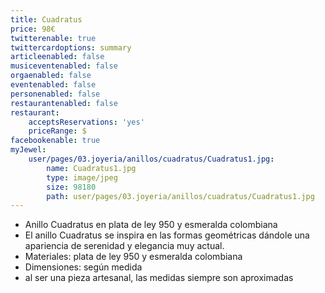 ```yaml
---
title: Cuadratus
price: 98€
twitterenable: true
twittercardoptions: summary
articleenabled: false
musiceventenabled: false
orgaenabled: false
eventenabled: false
personenabled: false
restaurantenabled: false
restaurant:
    acceptsReservations: 'yes'
    priceRange: $
facebookenable: true
myJewel:
    user/pages/03.joyeria/anillos/cuadratus/Cuadratus1.jpg:
        name: Cuadratus1.jpg
        type: image/jpeg
        size: 98180
        path: user/pages/03.joyeria/anillos/cuadratus/Cuadratus1.jpg
---
```


* Anillo Cuadratus en plata de ley 950 y esmeralda colombiana
* El anillo Cuadratus se inspira en las formas geométricas dándole una apariencia de serenidad y elegancia muy actual.
* Materiales: plata de ley 950 y esmeralda colombiana
* Dimensiones: según medida
* al ser una pieza artesanal, las medidas siempre son aproximadas